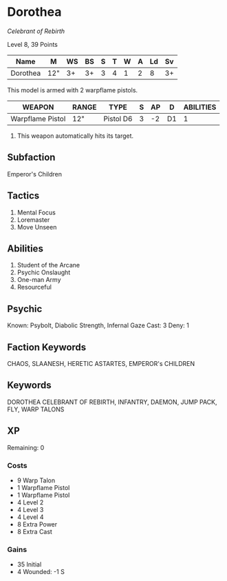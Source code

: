# Dorothea
_Celebrant of Rebirth_

Level 8, 39 Points

| Name     | M    | WS | BS | S | T | W | A | Ld | Sv |
|----------|------|----|----|---|---|---|---|----|----|
| Dorothea | 12"  | 3+ | 3+ | 3 | 4 | 1 | 2 | 8  | 3+ |

This model is armed with 2 warpflame pistols.

| WEAPON           | RANGE | TYPE       | S  | AP | D  | ABILITIES |
|------------------|-------|------------|----|----|----|-----------|
| Warpflame Pistol | 12"   | Pistol D6  | 3  | -2 | D1 | 1         |

1. This weapon automatically hits its target.

## Subfaction

Emperor's Children

## Tactics

1. Mental Focus
2. Loremaster
3. Move Unseen

## Abilities

1. Student of the Arcane
2. Psychic Onslaught
3. One-man Army
4. Resourceful

## Psychic

Known: Psybolt, Diabolic Strength, Infernal Gaze
Cast: 3
Deny: 1

## Faction Keywords

CHAOS, SLAANESH, HERETIC ASTARTES, EMPEROR's CHILDREN

## Keywords

DOROTHEA CELEBRANT OF REBIRTH, INFANTRY, DAEMON, JUMP PACK, FLY, WARP TALONS

## XP

Remaining: 0

### Costs

- 9 Warp Talon
- 1 Warpflame Pistol
- 1 Warpflame Pistol
- 4 Level 2
- 4 Level 3
- 4 Level 4
- 8 Extra Power
- 8 Extra Cast

### Gains

- 35 Initial
- 4 Wounded: -1 S
